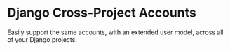 # Django Cross-Project Accounts

Easily support the same accounts, with an extended user model, across all of your Django projects.
